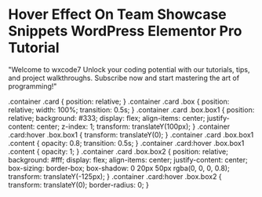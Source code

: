 # Hover Effect On Team Showcase Snippets WordPress Elementor Pro Tutorial
"Welcome to wxcode7 Unlock your coding potential with our tutorials, tips, and project walkthroughs. Subscribe now and start mastering the art of programming!"

.container .card {
  position: relative;
  }
.container .card .box {
  position: relative;
  width: 100%;
  transition: 0.5s;
}
.container .card .box.box1 {
  position: relative;
  background: #333;
  display: flex;
  align-items: center;
  justify-content: center;
  z-index: 1;
  transform: translateY(100px);
}
.container .card:hover .box.box1 {
  transform: translateY(0);
 }
.container .card .box.box1 .content {
  opacity: 0.8;
  transition: 0.5s;
}
.container .card:hover .box.box1 .content {
  opacity: 1;
}
.container .card .box.box2 {
  position: relative;
  background: #fff;
  display: flex;
  align-items: center;
  justify-content: center;
  box-sizing: border-box;
  box-shadow: 0 20px 50px rgba(0, 0, 0, 0.8);
  transform: translateY(-125px);
}
.container .card:hover .box.box2 {
  transform: translateY(0);
   border-radius: 0;
}

